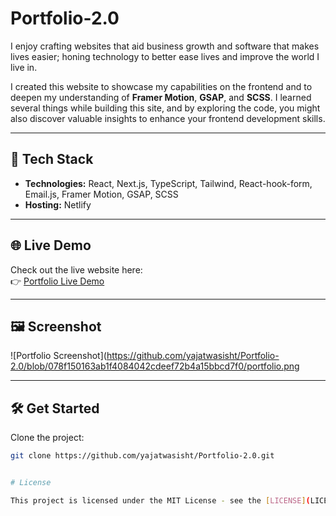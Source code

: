 # Portfolio-2.0

I enjoy crafting websites that aid business growth and software that makes lives easier; honing technology to better ease lives and improve the world I live in.  

I created this website to showcase my capabilities on the frontend and to deepen my understanding of **Framer Motion**, **GSAP**, and **SCSS**. I learned several things while building this site, and by exploring the code, you might also discover valuable insights to enhance your frontend development skills.  

---

## 🚀 **Tech Stack**  

- **Technologies:** React, Next.js, TypeScript, Tailwind, React-hook-form, Email.js, Framer Motion, GSAP, SCSS  
- **Hosting:** Netlify  

---

## 🌐 **Live Demo**  

Check out the live website here:  
👉 [Portfolio Live Demo](https://yajatportfolio2.netlify.app/)  

---

## 🖼️ **Screenshot**  

![Portfolio Screenshot](https://github.com/yajatwasisht/Portfolio-2.0/blob/078f150163ab1f4084042cdeef72b4a15bbcd7f0/portfolio.png  


---

## 🛠️ **Get Started**  

Clone the project:  

```bash
git clone https://github.com/yajatwasisht/Portfolio-2.0.git


# License

This project is licensed under the MIT License - see the [LICENSE](LICENSE) file for details.
